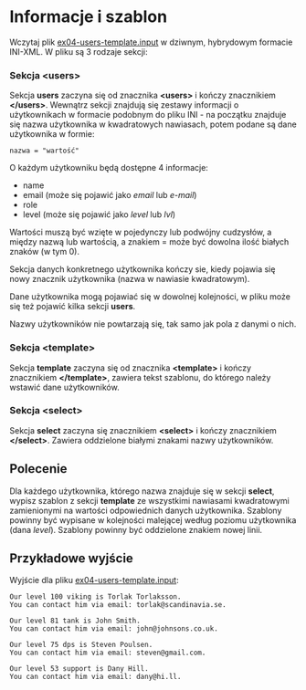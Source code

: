 # Informacje i szablon
Wczytaj plik
[ex04-users-template.input](https://github.com/slimakuj/perl/blob/legacy_2016/class05/exercises/ex04-users-template.input)
w dziwnym, hybrydowym formacie INI-XML.
W pliku są 3 rodzaje sekcji:

### Sekcja \<users\>
Sekcja **users** zaczyna się od znacznika **\<users\>** i kończy znacznikiem
**\</users\>**. Wewnątrz sekcji znajdują się zestawy informacji o użytkownikach
w formacie podobnym do pliku INI - na początku znajduje się nazwa użytkownika
w kwadratowych nawiasach, potem podane są dane użytkownika w formie:
```
nazwa = "wartość"
```
O każdym użytkowniku będą dostępne 4 informacje:
* name
* email (może się pojawić jako _email_ lub _e\-mail_)
* role
* level (może się pojawić jako _level_ lub _lvl_)

Wartości muszą być wzięte w pojedynczy lub podwójny cudzysłów, a między nazwą
lub wartością, a znakiem = może być dowolna ilość białych znaków (w tym 0).

Sekcja danych konkretnego użytkownika kończy sie, kiedy pojawia się nowy
znacznik użytkownika (nazwa w nawiasie kwadratowym).

Dane użytkownika mogą pojawiać się w dowolnej kolejności, w pliku może się też
pojawić kilka sekcji **users**.

Nazwy użytkowników nie powtarzają się, tak samo jak pola z danymi o nich.

### Sekcja \<template\>
Sekcja **template** zaczyna się od znacznika **\<template\>** i kończy znacznikiem
**\</template\>**, zawiera tekst szablonu, do którego należy wstawić dane
użytkowników.

### Sekcja \<select\>
Sekcja **select** zaczyna się znacznikiem **\<select\>** i kończy znacznikiem
**\</select\>**. Zawiera oddzielone białymi znakami nazwy użytkowników.

## Polecenie
Dla każdego użytkownika, którego nazwa znajduje się w sekcji **select**,
wypisz szablon z sekcji **template** ze wszystkimi nawiasami kwadratowymi
zamienionymi na wartości odpowiednich danych użytkownika. Szablony powinny
być wypisane w kolejności malejącej według poziomu użytkownika (dana _level_).
Szablony powinny być oddzielone znakiem nowej linii.

## Przykładowe wyjście
Wyjście dla pliku
[ex04-users-template.input](https://github.com/slimakuj/perl/blob/legacy_2016/class05/exercises/ex04-users-template.input):
```
Our level 100 viking is Torlak Torlaksson.
You can contact him via email: torlak@scandinavia.se.

Our level 81 tank is John Smith.
You can contact him via email: john@johnsons.co.uk.

Our level 75 dps is Steven Poulsen.
You can contact him via email: steven@gmail.com.

Our level 53 support is Dany Hill.
You can contact him via email: dany@hi.ll.

```

